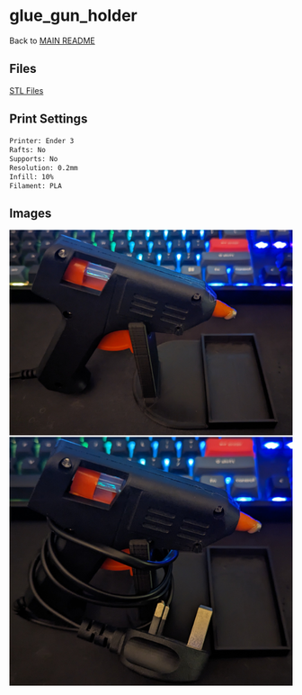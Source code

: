 # glue_gun_holder
Back to [MAIN README](../README.md)

## Files
[STL Files](stl/)

## Print Settings
```
Printer: Ender 3
Rafts: No
Supports: No
Resolution: 0.2mm
Infill: 10%
Filament: PLA
```

## Images
![glue_gun_holder](img/glue_gun_holder.png)
![glue_gun_holder_wrapper](img/glue_gun_holder_wrapped.png)
